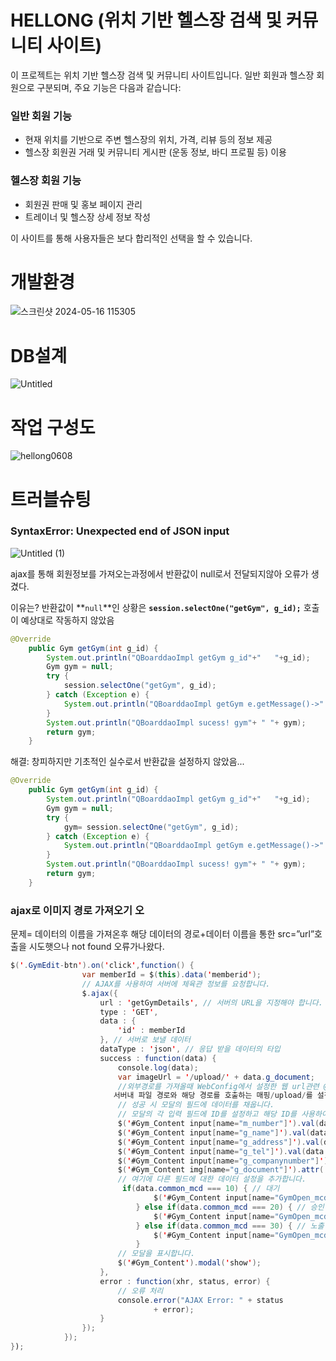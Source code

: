 # HELLONG (위치 기반 헬스장 검색 및 커뮤니티 사이트)

이 프로젝트는 위치 기반 헬스장 검색 및 커뮤니티 사이트입니다. 일반 회원과 헬스장 회원으로 구분되며, 주요 기능은 다음과 같습니다:

### 일반 회원 기능
- 현재 위치를 기반으로 주변 헬스장의 위치, 가격, 리뷰 등의 정보 제공
- 헬스장 회원권 거래 및 커뮤니티 게시판 (운동 정보, 바디 프로필 등) 이용

### 헬스장 회원 기능
- 회원권 판매 및 홍보 페이지 관리
- 트레이너 및 헬스장 상세 정보 작성

이 사이트를 통해 사용자들은 보다 합리적인 선택을 할 수 있습니다.

# 개발환경

![스크린샷 2024-05-16 115305](https://github.com/sucaund/Hellong/assets/139835601/60dbc9f3-a8de-4d04-8058-b6973c018bb4)

# DB설계

![Untitled](https://github.com/sucaund/Hellong/assets/139835601/5003cead-ca13-465c-baac-e37ef7bcdc5b)


# 작업 구성도

![hellong0608](https://github.com/sucaund/Hellong/assets/139835601/84f99c6b-b43d-4570-9133-0f5fabf74ab3)

# 트러블슈팅

### SyntaxError: Unexpected end of JSON input

![Untitled (1)](https://github.com/sucaund/Hellong/assets/139835601/284e2c8a-3b53-400f-877f-c779b16a99f3)


ajax를 통해 회원정보를 가져오는과정에서 반환값이 null로서 전달되지않아 오류가 생겼다.

이유는?
반환값이 **`null`**인 상황은 **`session.selectOne("getGym", g_id);`** 호출이 예상대로 작동하지 않았음

```java
@Override
	public Gym getGym(int g_id) {
		System.out.println("QBoarddaoImpl getGym g_id"+"   "+g_id);
		Gym gym = null;
		try {
			session.selectOne("getGym", g_id);
		} catch (Exception e) {
			System.out.println("QBoarddaoImpl getGym e.getMessage()->" + e.getMessage());
		}
		System.out.println("QBoarddaoImpl sucess! gym"+ " "+ gym);
		return gym;
	}
```


해결: 창피하지만 기초적인 실수로서 반환값을 설정하지 않았음...
```java
@Override
	public Gym getGym(int g_id) {
		System.out.println("QBoarddaoImpl getGym g_id"+"   "+g_id);
		Gym gym = null;
		try {
			gym= session.selectOne("getGym", g_id);
		} catch (Exception e) {
			System.out.println("QBoarddaoImpl getGym e.getMessage()->" + e.getMessage());
		}
		System.out.println("QBoarddaoImpl sucess! gym"+ " "+ gym);
		return gym;
	}
```



### ajax로 이미지 경로 가져오기 오

문제= 데이터의 이름을 가져온후 해당 데이터의 경로+데이터 이름을 통한 src=”url”호출을 시도햇으나  not found 오류가나왔다.

```java
$('.GymEdit-btn').on('click',function() {
				var memberId = $(this).data('memberid');
				// AJAX를 사용하여 서버에 체육관 정보를 요청합니다.
				$.ajax({
					url : 'getGymDetails', // 서버의 URL을 지정해야 합니다.
					type : 'GET',
					data : {
						'id' : memberId
					}, // 서버로 보낼 데이터
					dataType : 'json', // 응답 받을 데이터의 타입
					success : function(data) {
						console.log(data);
						var imageUrl = '/upload/' + data.g_document;
                        //외부경로를 가져올때 WebConfig에서 설정한 웹 url관련 @configuration 설정에서
                       서버내 파일 경로와 해당 경로를 호출하는 매핑/upload/를 설정한다...
						// 성공 시 모달의 필드에 데이터를 채웁니다.
						// 모달의 각 입력 필드에 ID를 설정하고 해당 ID를 사용하여 값을 설정합니다.
						$('#Gym_Content input[name="m_number"]').val(data.m_number);//파트너 번호
						$('#Gym_Content input[name="g_name"]').val(data.g_name);//상호명
						$('#Gym_Content input[name="g_address"]').val(data.g_address);//주소
						$('#Gym_Content input[name="g_tel"]').val(data.g_tel);//전화번호
						$('#Gym_Content input[name="g_companynumber"]').val(data.g_companynumber);//사업자 등록번호
						$('#Gym_Content img[name="g_document"]').attr('src', imageUrl);//사업자 등록증
						// 여기에 다른 필드에 대한 데이터 설정을 추가합니다.
						 if(data.common_mcd === 10) { // 대기
						        $('#Gym_Content input[name="GymOpen_mcd"][value="10"]').prop('checked', true);
						    } else if(data.common_mcd === 20) { // 승인
						        $('#Gym_Content input[name="GymOpen_mcd"][value="20"]').prop('checked', true);
						    } else if(data.common_mcd === 30) { // 노출
						        $('#Gym_Content input[name="GymOpen_mcd"][value="30"]').prop('checked', true);
						    }
						// 모달을 표시합니다.
						$('#Gym_Content').modal('show');
					},
					error : function(xhr, status, error) {
						// 오류 처리
						console.error("AJAX Error: " + status
								+ error);
					}
				});
			});
});
```

